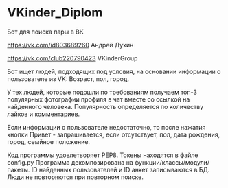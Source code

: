 # VKinder_Diplom
Бот для поиска пары в ВК

https://vk.com/id803689260 Андрей Духин

https://vk.com/club220790423 VKinderGroup


Бот ищет людей, подходящих под условия, на основании информации о пользователе из VK: Возраст, пол, город.

У тех людей, которые подошли по требованиям получаем топ-3 популярных фотографии профиля в чат вместе со ссылкой на найденного человека.
Популярность определяется по количеству лайков и комментариев.

Если информации о пользователе недостаточно, то после нажатия кнопки Привет - запрашивается, если отсутствует, пол, дата рождения, город, семйное положение.

Код программы удовлетворяет PEP8.
Токены находятся в файле config.py
Программа декомпозирована на функции/классы/модули/пакеты.
ID найденных пользователей и ID анкет записываются в БД.
Люди не повторяются при повторном поиске.